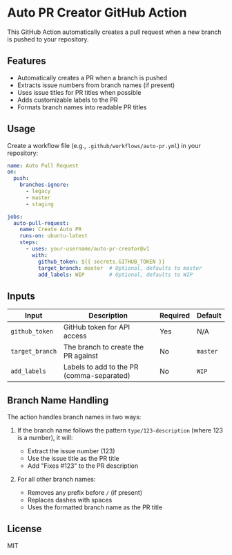 # Auto PR Creator GitHub Action

This GitHub Action automatically creates a pull request when a new branch is pushed to your repository.

## Features

- Automatically creates a PR when a branch is pushed
- Extracts issue numbers from branch names (if present)
- Uses issue titles for PR titles when possible
- Adds customizable labels to the PR
- Formats branch names into readable PR titles

## Usage

Create a workflow file (e.g., `.github/workflows/auto-pr.yml`) in your repository:

```yaml
name: Auto Pull Request
on:
  push:
    branches-ignore:
      - legacy
      - master
      - staging

jobs:
  auto-pull-request:
    name: Create Auto PR
    runs-on: ubuntu-latest
    steps:
      - uses: your-username/auto-pr-creator@v1
        with:
          github_token: ${{ secrets.GITHUB_TOKEN }}
          target_branch: master  # Optional, defaults to master
          add_labels: WIP        # Optional, defaults to WIP
```

## Inputs

| Input | Description | Required | Default |
|-------|-------------|----------|---------|
| `github_token` | GitHub token for API access | Yes | N/A |
| `target_branch` | The branch to create the PR against | No | `master` |
| `add_labels` | Labels to add to the PR (comma-separated) | No | `WIP` |

## Branch Name Handling

The action handles branch names in two ways:

1. If the branch name follows the pattern `type/123-description` (where 123 is a number), it will:
   - Extract the issue number (123)
   - Use the issue title as the PR title
   - Add "Fixes #123" to the PR description

2. For all other branch names:
   - Removes any prefix before `/` (if present)
   - Replaces dashes with spaces
   - Uses the formatted branch name as the PR title

## License

MIT
